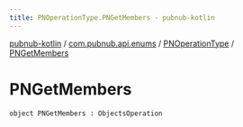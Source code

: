 ```yaml
---
title: PNOperationType.PNGetMembers - pubnub-kotlin
---
```


[pubnub-kotlin](../../index.html) / [com.pubnub.api.enums](../index.html) / [PNOperationType](index.html) / [PNGetMembers](./-p-n-get-members.html)

# PNGetMembers

`object PNGetMembers : ObjectsOperation`